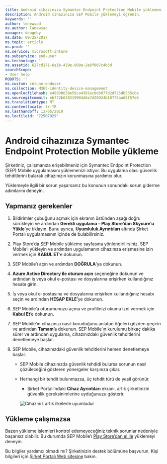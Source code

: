 ```yaml
---
title: Android cihazınıza Symantec Endpoint Protection Mobile yüklemeniz gerekiyor | Microsoft Docs
description: Android cihazınıza SEP Mobile yüklemeyi öğrenin.
keywords: ''
author: lenewsad
ms.author: lanewsad
manager: dougeby
ms.date: 09/25/2017
ms.topic: article
ms.prod: ''
ms.service: microsoft-intune
ms.subservice: end-user
ms.technology: ''
ms.assetid: 627cd171-6e1b-439e-809a-2e6f007c4b3d
searchScope:
- User help
ROBOTS: ''
ms.custom: intune-enduser
ms.collection: M365-identity-device-management
ms.openlocfilehash: e48930639e59ca4381ecbdb077d2d725db535cbe
ms.sourcegitcommit: ebf72b038219904d6e7d20024b107f4aa68f57e6
ms.translationtype: MT
ms.contentlocale: tr-TR
ms.lasthandoff: 12/05/2019
ms.locfileid: "72507929"
---
```

# <a name="install-symantec-endpoint-protection-mobile-on-your-android-device"></a>Android cihazınıza Symantec Endpoint Protection Mobile yükleme

Şirketiniz, çalışmanıza erişebilmeniz için Symantec Endpoint Protection (SEP) Mobile uygulamasını yüklemenizi istiyor. Bu uygulama olası güvenlik tehditlerini bularak cihazınızın korunmasına yardımcı olur.

Yüklemeyle ilgili bir sorun yaşarsanız bu konunun sonundaki sorun giderme adımlarını deneyin.

## <a name="what-you-need-to-do"></a>Yapmanız gerekenler

1. Bildirimler çubuğunu açmak için ekranın üstünden aşağı doğru sürükleyin ve ardından **Gerekli uygulama – Play Store’dan Skycure’u Yükle**’ye tıklayın. Bunu ayrıca, __Uyumluluk Ayrıntıları__ altında Şirket Portalı uygulamasının içinde de bulabilirsiniz.

2. Play Store’da SEP Mobile yükleme sayfasına yönlendirilirsiniz. SEP Mobile’ı yükleyin ve ardından uygulamanın cihazınıza erişmesine izin vermek için **KABUL ET**’e dokunun.

3. SEP Mobile’ı açın ve ardından **DOĞRULA**’ya dokunun.

4. **Azure Active Directory ile oturum açın** seçeneğine dokunun ve ardından iş veya okul e-postası ve dosyalarına erişirken kullandığınız hesabı girin.

5. İş veya okul e-postasına ve dosyalarına erişirken kullandığınız hesabı seçin ve ardından **HESAP EKLE**’ye dokunun.

6. SEP Mobile’a oturumunuzu açma ve profilinizi okuma izni vermek için **Kabul Et**’e dokunun.

7. SEP Mobile’ın cihazınızı nasıl koruduğunu anlatan öğeleri gözden geçirin ve ardından **Tamam**’a dokunun. SEP Mobile’ın kurulumu birkaç dakika sürer ve ardından uygulama, cihazınızdaki güvenlik tehditlerini denetlemeye başlar.

8. SEP Mobile, cihazınızdaki güvenlik tehditlerini hemen denetlemeye başlar.

   * SEP Mobile cihazınızda güvenlik tehdidi bulursa sorunun nasıl çözüleceğini gösteren yönergeler karşınıza çıkar.

   * Herhangi bir tehdit bulunmazsa, üç tehdit türü de yeşil görünür.

     * Şirket Portalı’ndaki **Cihaz Ayrıntıları** ekranı, artık şirketinizin güvenlik gereksinimlerine uyduğunuzu gösterir.

     ![Cihazınız artık ilkelerle uyumludur](./media/mtd-device-now-compliant-android.png)

## <a name="if-the-installation-doesnt-work"></a>Yükleme çalışmazsa

Bazen yükleme işlemleri kontrol edemeyeceğiniz teknik sorunlar nedeniyle başarısız olabilir. Bu durumda SEP Mobile’ı [Play Store’dan el ile](https://play.google.com/store/apps/details?id=com.skycure.skycure) yüklemeyi deneyin.

Bu bilgiler yardımcı olmadı mı? Şirketinizin destek bölümüne başvurun. Kişi bilgileri için [Şirket Portalı Web sitesine](https://go.microsoft.com/fwlink/?linkid=2010980) bakın.
